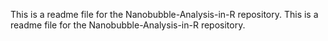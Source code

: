 This is a readme file for the Nanobubble-Analysis-in-R repository.
This is a readme file for the Nanobubble-Analysis-in-R repository.
